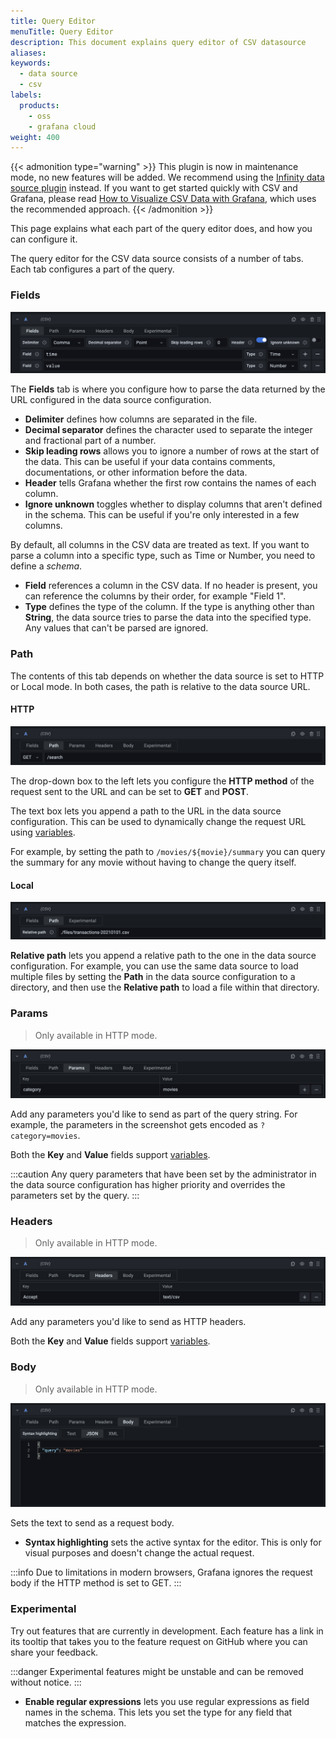 ```yaml
---
title: Query Editor
menuTitle: Query Editor
description: This document explains query editor of CSV datasource
aliases:
keywords:
  - data source
  - csv
labels:
  products:
    - oss
    - grafana cloud
weight: 400
---
```


{{< admonition type="warning" >}}
This plugin is now in maintenance mode, no new features will be added. We recommend using the [Infinity data source plugin](https://grafana.com/grafana/plugins/yesoreyeram-infinity-datasource/) instead. If you want to get started
quickly with CSV and Grafana, please read [How to Visualize CSV Data with Grafana](https://grafana.com/blog/2025/02/05/how-to-visualize-csv-data-with-grafana/), which uses the recommended approach.
{{< /admonition >}}

This page explains what each part of the query editor does, and how you can configure it.

The query editor for the CSV data source consists of a number of tabs. Each tab configures a part of the query.

### Fields

![Fields](https://raw.githubusercontent.com/grafana/grafana-csv-datasource/main/docs/images/editor-fields.png)

The **Fields** tab is where you configure how to parse the data returned by the URL configured in the data source configuration.

- **Delimiter** defines how columns are separated in the file.
- **Decimal separator** defines the character used to separate the integer and fractional part of a number.
- **Skip leading rows** allows you to ignore a number of rows at the start of the data. This can be useful if your data contains comments, documentations, or other information before the data.
- **Header** tells Grafana whether the first row contains the names of each column.
- **Ignore unknown** toggles whether to display columns that aren't defined in the schema. This can be useful if you're only interested in a few columns.

By default, all columns in the CSV data are treated as text. If you want to parse a column into a specific type, such as Time or Number, you need to define a _schema_.

- **Field** references a column in the CSV data. If no header is present, you can reference the columns by their order, for example "Field 1".
- **Type** defines the type of the column. If the type is anything other than **String**, the data source tries to parse the data into the specified type. Any values that can't be parsed are ignored.

### Path

The contents of this tab depends on whether the data source is set to HTTP or Local mode. In both cases, the path is relative to the data source URL.

#### HTTP

![Path](https://raw.githubusercontent.com/grafana/grafana-csv-datasource/main/docs/images/editor-path.png)

The drop-down box to the left lets you configure the **HTTP method** of the request sent to the URL and can be set to **GET** and **POST**.

The text box lets you append a path to the URL in the data source configuration. This can be used to dynamically change the request URL using [variables](https://grafana.com/docs/grafana/latest/variables/).

For example, by setting the path to `/movies/${movie}/summary` you can query the summary for any movie without having to change the query itself.

#### Local

![Local Path](https://raw.githubusercontent.com/grafana/grafana-csv-datasource/main/docs/images/editor-local-path.png)

**Relative path** lets you append a relative path to the one in the data source configuration. For example, you can use the same data source to load multiple files by setting the **Path** in the data source configuration to a directory, and then use the **Relative path** to load a file within that directory.

### Params

> Only available in HTTP mode.

![Params](https://raw.githubusercontent.com/grafana/grafana-csv-datasource/main/docs/images/editor-params.png)

Add any parameters you'd like to send as part of the query string. For example, the parameters in the screenshot gets encoded as `?category=movies`.

Both the **Key** and **Value** fields support [variables](https://grafana.com/docs/grafana/latest/variables/).

:::caution
Any query parameters that have been set by the administrator in the data source configuration has higher priority and overrides the parameters set by the query.
:::

### Headers

> Only available in HTTP mode.

![Headers](https://raw.githubusercontent.com/grafana/grafana-csv-datasource/main/docs/images/editor-headers.png)

Add any parameters you'd like to send as HTTP headers.

Both the **Key** and **Value** fields support [variables](https://grafana.com/docs/grafana/latest/variables/).

### Body

> Only available in HTTP mode.

![Body](https://raw.githubusercontent.com/grafana/grafana-csv-datasource/main/docs/images/editor-body.png)

Sets the text to send as a request body.

- **Syntax highlighting** sets the active syntax for the editor. This is only for visual purposes and doesn't change the actual request.

:::info
Due to limitations in modern browsers, Grafana ignores the request body if the HTTP method is set to GET.
:::

### Experimental

Try out features that are currently in development. Each feature has a link in its tooltip that takes you to the feature request on GitHub where you can share your feedback.

:::danger
Experimental features might be unstable and can be removed without notice.
:::

- **Enable regular expressions** lets you use regular expressions as field names in the schema. This lets you set the type for any field that matches the expression.
